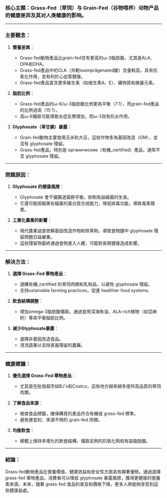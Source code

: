 ### 核心主題：Grass-Fed（草饲）与 Grain-Fed（谷物喂养）动物产品的健康差异及其对人类健康的影响。

---

### 主要觀念：
1. **營養差異**：
   - Grass-fed動物產品比grain-fed含有更高的ω-3脂肪酸，尤其是ALA、DPA和DHA。
   - Grass-fed產品中的CLA（共軛issenprägenated酸）含量較高，具有抗氧化作用，並有利於心血管健康。
   - Grass-fed產品富含更多維生素（如维生素A、E）、礦物質和微量元素。

2. **脂肪比例**：
   - Grass-fed產品的ω-6/ω-3脂肪酸比例更為平衡（7:1），而grain-fed產品的比例過高（15:1）。
   - 高ω-6攝取可能導致炎症反應增加，而ω-3具有抗炎作用。

3. **Glyphosate（草甘膦）暴露**：
   - Grain-fed動物主要食用玉米和大豆，這些作物多為基因改造（GM），並含有 glyphosate 殘留。
   - Grass-fed產品，特別是 органические（有機_certified）產品，通常不含 glyphosate 殘留。

---

### 問題原因：
1. **Glyphosate 的健康風險**：
   - Glyphosate 會干擾腸道菌群平衡，抑制有益細菌的生長。
   - 它還可能阻礙某些細菌的蛋白質合成能力，降低排毒功能，導致毒素積累。

2. **工業化農業的影響**：
   - 現代農業過度依賴基因改造作物和除草劑，導致食物鏈中 glyphosate 殘留問題日益嚴重。
   - 這些殘留物最終通過食物進入人體，可能對長期健康造成影響。

---

### 解決方法：
1. **選擇 Grass-Fed 舉物產品**：
   - 選購有機_certified 的草饲肉類和乳制品，以避免 glyphosate 殘留。
   - 支持ustainable farming practices，促進 healthier food systems.

2. **飲食結構調整**：
   - 增加omega-3脂肪酸攝取，通過食用深海魚油、ALA-rich植物（如亞麻籽）等來平衡脂肪比例。

3. **減少Glyphosate暴露**：
   - 選擇非基因改造食品。
   - 清洗蔬果以去除表面殘留的農藥。

---

### 健康建議：
1. **優先選擇 Grass-Fed 舉物產品**：
   - 尤其是在批發超市如BJ's和Costco，這些地方越來越多提供高品質的草饲肉類。

2. **了解食品來源**：
   - 檢查食品標籤，確保購買的產品符合有機或 grass-fed 標準。
   - 避免便宜的、來源不明的 grain-fed 肉類。

3. **均衡飲食**：
   - 總體上保持多樣化的飲食結構，攝取足夠的抗氧化劑和有益脂肪酸。

---

### 結論：
Grass-fed動物產品在營養價值、健康效益和安全性方面具有顯著優勢。通過選擇 grass-fed 舉物產品，消費者可以降低 glyphosate 暴露風險，獲得更健康的營養素來源。未來，隨著 grass-fed 食品的普及和價格下降，更多人將能夠享受到這些健康益處。